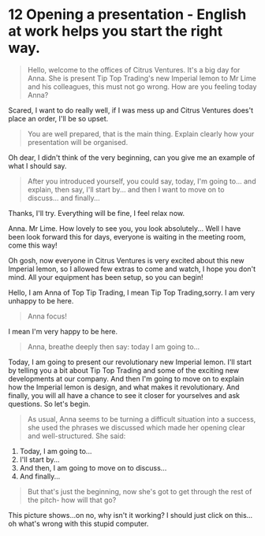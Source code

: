 # 12 Opening a presentation - English at work helps you start the right way.

> Hello, welcome to the offices of Citrus Ventures. It's a big day for Anna. She is present Tip Top Trading's new Imperial lemon to Mr Lime and his colleagues, this must not go wrong.
> How are you feeling today Anna?

Scared, I want to do really well, if I was mess up and Citrus Ventures does't place an order, I'll be so upset.

> You are well prepared, that is the main thing. Explain clearly how your presentation will be organised.

Oh dear, I didn't think of the very beginning, can you give me an example of what I should say.

> After you introduced yourself, you could say, today, I'm going to... and explain, then say, I'll start by... and then I want to move on to discuss... and finally...

Thanks, I'll try. Everything will be fine, I feel relax now.

Anna. Mr Lime. How lovely to see you, you look absolutely... Well I have been look forward this for days, everyone is waiting in the meeting room, come this way!

Oh gosh, now everyone in Citrus Ventures is very excited about this new Imperial lemon, so I allowed few extras to come and watch, I hope you don't mind. All your equipment has been setup, so you can begin!

Hello, I am Anna of Top Tip Trading, I mean Tip Top Trading,sorry. I am very unhappy to be here.

> Anna focus!

I mean I'm very happy to be here.

> Anna, breathe deeply then say: today I am going to...

Today, I am going to present our revolutionary new Imperial lemon. I'll start by telling you a bit about Tip Top Trading and some of the exciting new developments at our company. And then I'm going to move on to explain how the Imperial lemon is design, and what makes it revolutionary. And finally, you will all have a chance to see it closer for yourselves and ask questions. So let's begin.

> As usual, Anna seems to be turning a difficult situation into a success, she used the phrases we discussed which made her opening clear and well-structured. She said:

1. Today, I am going to...
2. I'll start by...
3. And then, I am going to move on to discuss...
4. And finally...

> But that's just the beginning, now she's got to get through the rest of the pitch- how will that go?

This picture shows...on no, why isn't it working? I should just click on this... oh what's wrong with this stupid computer.